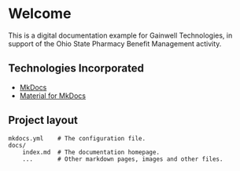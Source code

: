 # Welcome

This is a digital documentation example for Gainwell Technologies, in support of the Ohio State Pharmacy Benefit Management activity.

## Technologies Incorporated

* [MkDocs](https://www.mkdocs.org/)
* [Material for MkDocs](https://squidfunk.github.io/mkdocs-material/)

## Project layout

    mkdocs.yml    # The configuration file.
    docs/
        index.md  # The documentation homepage.
        ...       # Other markdown pages, images and other files.
